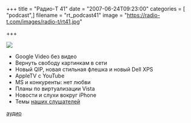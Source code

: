 +++
title = "Радио-T 41"
date = "2007-06-24T09:23:00"
categories = [ "podcast",]
filename = "rt_podcast41"
image = "https://radio-t.com/images/radio-t/rt41.jpg"

+++

![](https://radio-t.com/images/radio-t/rt41.jpg)

- Google Video без видео
- Вернуть свободу картинкам в сети
- Новый QIP, новая стильная флешка и новый Dell XPS
- AppleTV с YouTube
- MS и конкуренты: нет любви
- Планы по виртуализации Vista
- Новости и слухи вокруг iPhone
- Темы [наших слушателей](http://radio-t.com/index.php/2007/06/19/temyi-dlya-41/#comments)

[аудио](http://cdn.radio-t.com/rt_podcast41.mp3)
<audio src="http://cdn.radio-t.com/rt_podcast41.mp3" preload="none"></audio>